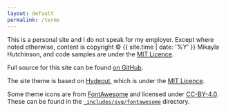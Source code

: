 ```yaml
---
layout: default
permalink: /terms
---
```


This is a personal site and I do not speak for my employer. Except where noted
otherwise, content is copyright &copy; {{ site.time | date: '%Y' }} Mikayla
Hutchinson, and code samples are under the [MIT
Licence](https://opensource.org/licenses/MIT).

Full source for this site can be found [on GitHub](https://github.com/mhutch/mhutch.github.io).

The site theme is based on [Hydeout](https://github.com/fongandrew/hydeout), which is under the [MIT
Licence](https://opensource.org/licenses/MIT).

Some theme icons are from [FontAwesome](https://fontawesome.com/license/free)
and licensed under [CC-BY-4.0](https://creativecommons.org/licenses/by/4.0).
These can be found in the
[`_includes/svg/fontawesome`](https://github.com/mhutch/mhutch.github.io/tree/source/_includes/svg)
directory.